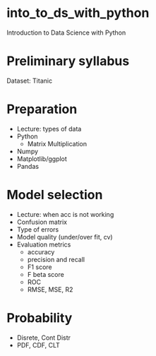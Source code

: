 # into_to_ds_with_python
Introduction to Data Science with Python 

# Preliminary syllabus 

Dataset: Titanic

# Preparation
 - Lecture: types of data
 - Python
    - Matrix Multiplication
 - Numpy 
 - Matplotlib/ggplot
 - Pandas 
 
# Model selection
  - Lecture: when acc is not working
  - Confusion matrix
  - Type of errors
  - Model quality (under/over fit, cv)
  - Evaluation metrics
    - accuracy
    - precision and recall 
    - F1 score
    - F beta score
    - ROC
    - RMSE, MSE, R2
    
# Probability
  - Disrete, Cont Distr
  - PDF, CDF, CLT
